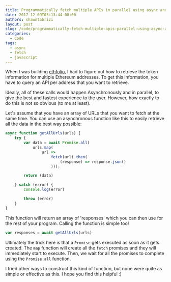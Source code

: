 ```yaml
---
title: Programmatically fetch multiple APIs in parallel using async and await in JavaScript
date: 2017-12-09T03:13:44-08:00
authors: shawntabrizi
layout: post
slug: /code/programmatically-fetch-multiple-apis-parallel-using-async-await-javascript/
categories:
  - Code
tags:
  - async
  - fetch
  - javascript
---
```


When I was building [ethfolio](https://shawntabrizi.com/ethfolio/), I had to figure out how to retrieve the token information for multiple Ethereum addresses. To get this information, you have to query an API per address that you want to retrieve.

Ideally, all of these calls would happen Asynchronously and in parallel, to give the  best and fastest experience to the user. However, how exactly to do this is not so obvious (to me at least).

Let's assume that you have an array of URLs that you want to fetch at the same time. You can use an asynchronous function like this to easily retrieve all the data in the best way possible:

```javascript
async function getAllUrls(urls) {
    try {
        var data = await Promise.all(
            urls.map(
                url =>
                    fetch(url).then(
                        (response) => response.json()
                    )));

        return (data)

    } catch (error) {
        console.log(error)

        throw (error)
    }
}
```

This function will return an array of 'responses' which you can then use for the rest of your program. Calling the function is simple too!

```javascript
var responses = await getAllUrls(urls)
```

Ultimately the trick here is that a `Promise` gets executed as soon as it gets created. The `map` function will create all the `fetch` promises and they will immediately start to execute. Then, we wait for all the promises to complete using the `Promise.all` function.

I tried other ways to construct this kind of function, but none were quite as simple or effective as this. I hope you find this helpful :)
